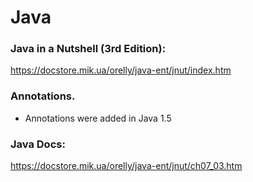 # Java

### Java in a Nutshell (3rd Edition):  
https://docstore.mik.ua/orelly/java-ent/jnut/index.htm

### Annotations.  
* Annotations were added in Java 1.5

### Java Docs:  
https://docstore.mik.ua/orelly/java-ent/jnut/ch07_03.htm

